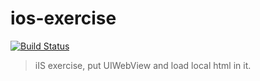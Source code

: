 # ios-exercise

[![Build Status](https://travis-ci.org/kt3k/ios-exercise.png?branch=master)](https://travis-ci.org/kt3k/ios-exercise)

> iIS exercise, put UIWebView and load local html in it.
